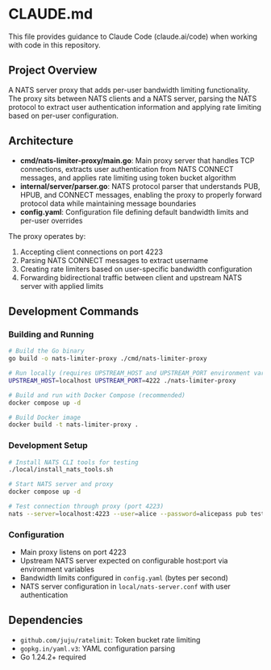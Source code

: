 # CLAUDE.md

This file provides guidance to Claude Code (claude.ai/code) when working with code in this repository.

## Project Overview

A NATS server proxy that adds per-user bandwidth limiting functionality. The proxy sits between NATS clients and a NATS server, parsing the NATS protocol to extract user authentication information and applying rate limiting based on per-user configuration.

## Architecture

- **cmd/nats-limiter-proxy/main.go**: Main proxy server that handles TCP connections, extracts user authentication from NATS CONNECT messages, and applies rate limiting using token bucket algorithm
- **internal/server/parser.go**: NATS protocol parser that understands PUB, HPUB, and CONNECT messages, enabling the proxy to properly forward protocol data while maintaining message boundaries
- **config.yaml**: Configuration file defining default bandwidth limits and per-user overrides

The proxy operates by:
1. Accepting client connections on port 4223
2. Parsing NATS CONNECT messages to extract username
3. Creating rate limiters based on user-specific bandwidth configuration
4. Forwarding bidirectional traffic between client and upstream NATS server with applied limits

## Development Commands

### Building and Running
```bash
# Build the Go binary
go build -o nats-limiter-proxy ./cmd/nats-limiter-proxy

# Run locally (requires UPSTREAM_HOST and UPSTREAM_PORT environment variables)
UPSTREAM_HOST=localhost UPSTREAM_PORT=4222 ./nats-limiter-proxy

# Build and run with Docker Compose (recommended)
docker compose up -d

# Build Docker image
docker build -t nats-limiter-proxy .
```

### Development Setup
```bash
# Install NATS CLI tools for testing
./local/install_nats_tools.sh

# Start NATS server and proxy
docker compose up -d

# Test connection through proxy (port 4223)
nats --server=localhost:4223 --user=alice --password=alicepass pub test "hello world"
```

### Configuration
- Main proxy listens on port 4223
- Upstream NATS server expected on configurable host:port via environment variables
- Bandwidth limits configured in `config.yaml` (bytes per second)
- NATS server configuration in `local/nats-server.conf` with user authentication

## Dependencies
- `github.com/juju/ratelimit`: Token bucket rate limiting
- `gopkg.in/yaml.v3`: YAML configuration parsing
- Go 1.24.2+ required